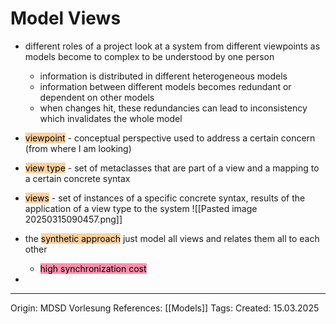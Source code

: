 # Model Views

- different roles of a project look at a system from different viewpoints as models become to complex to be understood by one person
	- information is distributed in different heterogeneous models
	- information between different models becomes redundant or dependent on other models
	- when changes hit, these redundancies can lead to inconsistency which invalidates the whole model

- <mark style="background: #FFB86CA6;">viewpoint</mark> - conceptual perspective used to address a certain concern (from where I am looking)
- <mark style="background: #FFB86CA6;">view type</mark> - set of metaclasses that are part of a view and a mapping to a certain concrete syntax
- <mark style="background: #FFB86CA6;">views</mark> - set of instances of a specific concrete syntax, results of the application of a view type to the system
![[Pasted image 20250315090457.png]]

- the <mark style="background: #FFB86CA6;">synthetic approach</mark> just model all views and relates them all to each other
	- <mark style="background: #FF5582A6;">high synchronization cost</mark>
- 

---

Origin: MDSD Vorlesung
References: [[Models]]
Tags: 
Created: 15.03.2025

